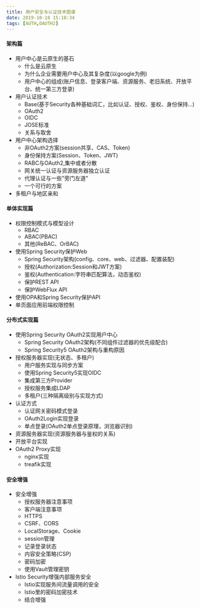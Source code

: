 ```yaml
---
title: 用户安全与认证技术图谱
date: 2019-10-18 15:18:34
tags: [AUTH,OAUTH2]
---
```


#### 架构篇

+ 用户中心是云原生的基石
    - 什么是云原生
    - 为什么企业需要用户中心及其复杂度(以google为例)
    - 用户中心的组成(账户信息、登录客户端、资源服务、老旧系统、开放平台、统一第三方登录)
+ 用户认证技术
    - Base(基于Security各种基础词汇，比如认证、授权、鉴权、身份保持...)
    - OAuth2
    - OIDC
    - JOSE标准
    - 关系与取舍
+ 用户中心架构选择
    - 非OAuth2方案(session共享、CAS、Token)
    - 身份保持方案(Session、Token、JWT)
    - RABC与OAuth2,集中或者分散
    - 网关统一认证与资源服务器独立认证
    - 代理认证与一些"旁门左道"
    - 一个可行的方案
+ 多租户与地区亲和

#### 单体实现篇

+ 权限控制模式与模型设计
    - RBAC
    - ABAC(PBAC)
    - 其他(ReBAC、OrBAC)
+ 使用Spring Security保护Web
    - Spring Security架构(config、core、web、过滤器、配置装配)
    - 授权(Authorization:Session和JWT方案)
    - 鉴权(Authentication:字符串匹配算法，动态鉴权)
    - 保护REST API
    - 保护WebFlux API
+ 使用OPA和Spring Security保护API
+ 单页面应用前端权限控制

#### 分布式实现篇

+ 使用Spring Security OAuth2实现用户中心
    - Spring Security OAuth2架构(不同组件过滤器的优先级配合)
    - Spring Security5 OAuth2架构与重构原因
+ 授权服务器实现(无状态、多租户)
    - 用户服务实现与同步方案
    - 使用Spring Security5实现OIDC
    - 集成第三方Provider
    - 授权服务集成LDAP
    - 多租户(三种隔离级别与实现方式)
+ 认证方式
    - 认证网关密码模式登录
    - OAuth2Login实现登录
    - 单点登录(OAuth2单点登录原理，浏览器识别)
+ 资源服务器实现(资源服务器与鉴权的关系)
+ 开放平台实现
+ OAuth2 Proxy实现
    - nginx实现
    - treafik实现

#### 安全增强

+ 安全增强
    - 授权服务器注意事项
    - 客户端注意事项
    - HTTPS
    - CSRF、CORS
    - LocalStorage、Cookie
    - session管理
    - 记录登录状态
    - 内容安全策略(CSP)
    - 密码加密
    - 使用Vault管理密钥    
+ Istio Security增强内部服务安全
    - Istio实现服务间流量调用的安全
    - Istio里的密码加密技术
    - 结合增强